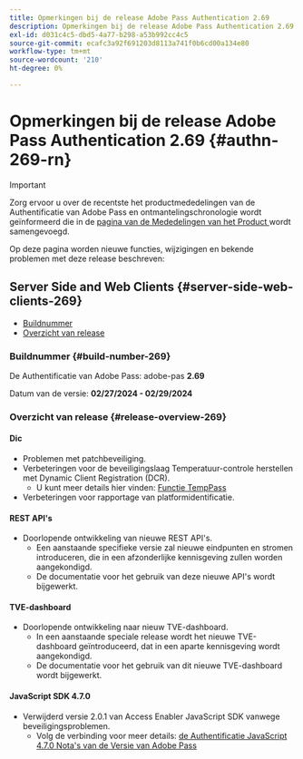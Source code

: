 ```yaml
---
title: Opmerkingen bij de release Adobe Pass Authentication 2.69
description: Opmerkingen bij de release Adobe Pass Authentication 2.69
exl-id: d031c4c5-dbd5-4a77-b298-a53b992cc4c5
source-git-commit: ecafc3a92f691203d8113a741f0b6cd00a134e80
workflow-type: tm+mt
source-wordcount: '210'
ht-degree: 0%

---
```


# Opmerkingen bij de release Adobe Pass Authentication 2.69 {#authn-269-rn}

>[!IMPORTANT]
>
> Zorg ervoor u over de recentste het productmededelingen van de Authentificatie van Adobe Pass en ontmantelingschronologie wordt geïnformeerd die in de [ pagina van de Mededelingen van het Product ](/help/authentication/product-announcements.md) wordt samengevoegd.

Op deze pagina worden nieuwe functies, wijzigingen en bekende problemen met deze release beschreven:

## Server Side and Web Clients {#server-side-web-clients-269}

* [Buildnummer](#build-number-269)
* [Overzicht van release](#release-overview-269)

### Buildnummer {#build-number-269}

De Authentificatie van Adobe Pass: adobe-pas **2.69**

Datum van de versie: **02/27/2024 - 02/29/2024**

### Overzicht van release {#release-overview-269}

#### Dic

* Problemen met patchbeveiliging.
* Verbeteringen voor de beveiligingslaag Temperatuur-controle herstellen met Dynamic Client Registration (DCR).
   * U kunt meer details hier vinden: [ Functie TempPass ](../integration-guide-programmers/features-premium/temporary-access/temp-pass-feature.md)
* Verbeteringen voor rapportage van platformidentificatie.

#### REST API&#39;s

* Doorlopende ontwikkeling van nieuwe REST API&#39;s.
   * Een aanstaande specifieke versie zal nieuwe eindpunten en stromen introduceren, die in een afzonderlijke kennisgeving zullen worden aangekondigd.
   * De documentatie voor het gebruik van deze nieuwe API&#39;s wordt bijgewerkt.

#### TVE-dashboard

* Doorlopende ontwikkeling naar nieuw TVE-dashboard.
   * In een aanstaande speciale release wordt het nieuwe TVE-dashboard geïntroduceerd, dat in een aparte kennisgeving wordt aangekondigd.
   * De documentatie voor het gebruik van dit nieuwe TVE-dashboard wordt bijgewerkt.

#### JavaScript SDK 4.7.0

* Verwijderd versie 2.0.1 van Access Enabler JavaScript SDK vanwege beveiligingsproblemen.
   * Volg de verbinding voor meer details: [ de Authentificatie JavaScript 4.7.0 Nota&#39;s van de Versie van Adobe Pass ](authn-rn-javascript-470.md)
